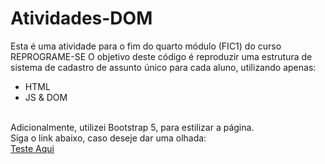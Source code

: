 # Atividades-DOM

Esta é uma atividade para o fim do quarto módulo (FIC1) do curso REPROGRAME-SE
O objetivo deste código é reproduzir uma estrutura de sistema de cadastro de assunto único para cada aluno, utilizando apenas:
 - HTML
 - JS & DOM
<br>
Adicionalmente, utilizei Bootstrap 5, para estilizar a página. <br>
Siga o link abaixo, caso deseje dar uma olhada: <br>
<a href="https://kingkarpa.github.io/Atividade-DOM.js/">Teste Aqui</a>
